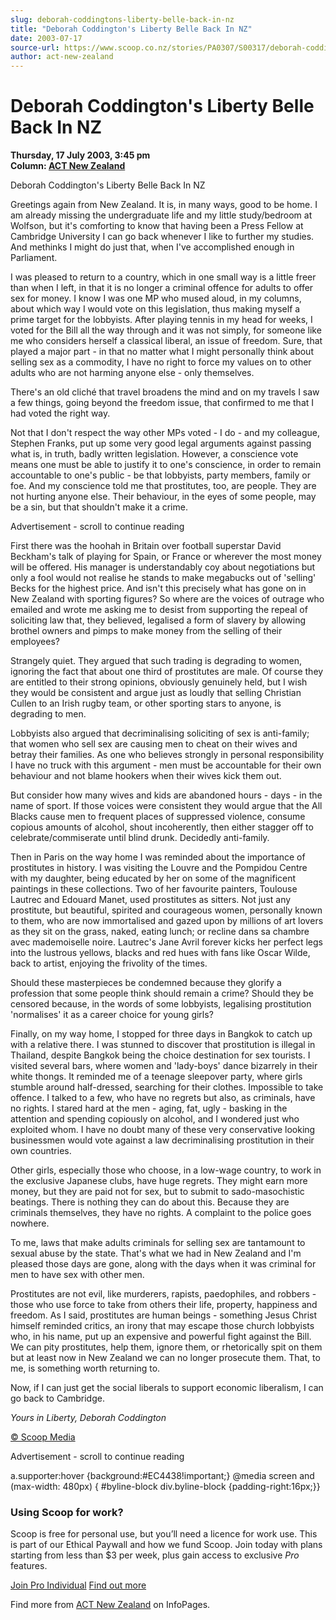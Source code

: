 ```yaml
---
slug: deborah-coddingtons-liberty-belle-back-in-nz
title: "Deborah Coddington's Liberty Belle Back In NZ"
date: 2003-07-17
source-url: https://www.scoop.co.nz/stories/PA0307/S00317/deborah-coddingtons-liberty-belle-back-in-nz.htm
author: act-new-zealand
---
```

Deborah Coddington's Liberty Belle Back In NZ
=============================================

**Thursday, 17 July 2003, 3:45 pm**  
**Column: [ACT New Zealand](https://info.scoop.co.nz/ACT_New_Zealand)**

  
Deborah Coddington's Liberty Belle Back In NZ

Greetings again from New Zealand. It is, in many ways, good to be home. I am already missing the undergraduate life and my little study/bedroom at Wolfson, but it's comforting to know that having been a Press Fellow at Cambridge University I can go back whenever I like to further my studies. And methinks I might do just that, when I've accomplished enough in Parliament.

I was pleased to return to a country, which in one small way is a little freer than when I left, in that it is no longer a criminal offence for adults to offer sex for money. I know I was one MP who mused aloud, in my columns, about which way I would vote on this legislation, thus making myself a prime target for the lobbyists. After playing tennis in my head for weeks, I voted for the Bill all the way through and it was not simply, for someone like me who considers herself a classical liberal, an issue of freedom. Sure, that played a major part - in that no matter what I might personally think about selling sex as a commodity, I have no right to force my values on to other adults who are not harming anyone else - only themselves.

There's an old cliché that travel broadens the mind and on my travels I saw a few things, going beyond the freedom issue, that confirmed to me that I had voted the right way.

Not that I don't respect the way other MPs voted - I do - and my colleague, Stephen Franks, put up some very good legal arguments against passing what is, in truth, badly written legislation. However, a conscience vote means one must be able to justify it to one's conscience, in order to remain accountable to one's public - be that lobbyists, party members, family or foe. And my conscience told me that prostitutes, too, are people. They are not hurting anyone else. Their behaviour, in the eyes of some people, may be a sin, but that shouldn't make it a crime.

Advertisement - scroll to continue reading





First there was the hoohah in Britain over football superstar David Beckham's talk of playing for Spain, or France or wherever the most money will be offered. His manager is understandably coy about negotiations but only a fool would not realise he stands to make megabucks out of 'selling' Becks for the highest price. And isn't this precisely what has gone on in New Zealand with sporting figures? So where are the voices of outrage who emailed and wrote me asking me to desist from supporting the repeal of soliciting law that, they believed, legalised a form of slavery by allowing brothel owners and pimps to make money from the selling of their employees?

Strangely quiet. They argued that such trading is degrading to women, ignoring the fact that about one third of prostitutes are male. Of course they are entitled to their strong opinions, obviously genuinely held, but I wish they would be consistent and argue just as loudly that selling Christian Cullen to an Irish rugby team, or other sporting stars to anyone, is degrading to men.

Lobbyists also argued that decriminalising soliciting of sex is anti-family; that women who sell sex are causing men to cheat on their wives and betray their families. As one who believes strongly in personal responsibility I have no truck with this argument - men must be accountable for their own behaviour and not blame hookers when their wives kick them out.

But consider how many wives and kids are abandoned hours - days - in the name of sport. If those voices were consistent they would argue that the All Blacks cause men to frequent places of suppressed violence, consume copious amounts of alcohol, shout incoherently, then either stagger off to celebrate/commiserate until blind drunk. Decidedly anti-family.

Then in Paris on the way home I was reminded about the importance of prostitutes in history. I was visiting the Louvre and the Pompidou Centre with my daughter, being educated by her on some of the magnificent paintings in these collections. Two of her favourite painters, Toulouse Lautrec and Edouard Manet, used prostitutes as sitters. Not just any prostitute, but beautiful, spirited and courageous women, personally known to them, who are now immortalised and gazed upon by millions of art lovers as they sit on the grass, naked, eating lunch; or recline dans sa chambre avec mademoiselle noire. Lautrec's Jane Avril forever kicks her perfect legs into the lustrous yellows, blacks and red hues with fans like Oscar Wilde, back to artist, enjoying the frivolity of the times.

Should these masterpieces be condemned because they glorify a profession that some people think should remain a crime? Should they be censored because, in the words of some lobbyists, legalising prostitution 'normalises' it as a career choice for young girls?

Finally, on my way home, I stopped for three days in Bangkok to catch up with a relative there. I was stunned to discover that prostitution is illegal in Thailand, despite Bangkok being the choice destination for sex tourists. I visited several bars, where women and 'lady-boys' dance bizarrely in their white thongs. It reminded me of a teenage sleepover party, where girls stumble around half-dressed, searching for their clothes. Impossible to take offence. I talked to a few, who have no regrets but also, as criminals, have no rights. I stared hard at the men - aging, fat, ugly - basking in the attention and spending copiously on alcohol, and I wondered just who exploited whom. I have no doubt many of these very conservative looking businessmen would vote against a law decriminalising prostitution in their own countries.

Other girls, especially those who choose, in a low-wage country, to work in the exclusive Japanese clubs, have huge regrets. They might earn more money, but they are paid not for sex, but to submit to sado-masochistic beatings. There is nothing they can do about this. Because they are criminals themselves, they have no rights. A complaint to the police goes nowhere.

To me, laws that make adults criminals for selling sex are tantamount to sexual abuse by the state. That's what we had in New Zealand and I'm pleased those days are gone, along with the days when it was criminal for men to have sex with other men.

Prostitutes are not evil, like murderers, rapists, paedophiles, and robbers - those who use force to take from others their life, property, happiness and freedom. As I said, prostitutes are human beings - something Jesus Christ himself reminded critics, an irony that may escape those church lobbyists who, in his name, put up an expensive and powerful fight against the Bill. We can pity prostitutes, help them, ignore them, or rhetorically spit on them but at least now in New Zealand we can no longer prosecute them. That, to me, is something worth returning to.

Now, if I can just get the social liberals to support economic liberalism, I can go back to Cambridge.

_Yours in Liberty, Deborah Coddington_  

[© Scoop Media](http://www.scoop.co.nz/about/terms.html)  

Advertisement - scroll to continue reading



a.supporter:hover {background:#EC4438!important;} @media screen and (max-width: 480px) { #byline-block div.byline-block {padding-right:16px;}}

### Using Scoop for work?

Scoop is free for personal use, but you’ll need a licence for work use. This is part of our Ethical Paywall and how we fund Scoop. Join today with plans starting from less than $3 per week, plus gain access to exclusive _Pro_ features.  
  
[Join Pro Individual](https://pro.scoop.co.nz/Individual/?from=ProIn24) [Find out more](https://pro.scoop.co.nz/using-scoop-for-work/?from=ProIn24)

Find more from [ACT New Zealand](https://info.scoop.co.nz/ACT_New_Zealand) on InfoPages.